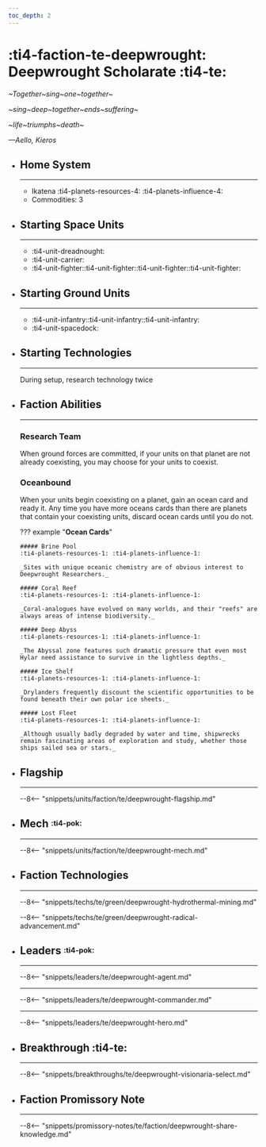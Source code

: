 ```yaml
---
toc_depth: 2
---
```


# :ti4-faction-te-deepwrought: Deepwrought Scholarate :ti4-te:

_~Together~sing~one~together~_

_~sing~deep~together~ends~suffering~_

_~life~triumphs~death~_

_—Aello, Kieros_

<div class="grid cards" markdown>

-   ## __Home System__

    ---

    * Ikatena :ti4-planets-resources-4: :ti4-planets-influence-4:
    * Commodities: 3

</div>

<div class="grid cards" markdown>

-   ## __Starting Space Units__

    ---

    * :ti4-unit-dreadnought:
    * :ti4-unit-carrier:
    * :ti4-unit-fighter::ti4-unit-fighter::ti4-unit-fighter::ti4-unit-fighter:

-   ## __Starting Ground Units__

    ---

    * :ti4-unit-infantry::ti4-unit-infantry::ti4-unit-infantry:
    * :ti4-unit-spacedock:

-   ## __Starting Technologies__

    ---
    During setup, research technology twice

-   ## __Faction Abilities__

    ---
    ### **Research Team**
    
    When ground forces are committed, if your units on that planet are not already coexisting, you may choose for your units to coexist.

    ### **Oceanbound**
    
    When your units begin coexisting on a planet, gain an ocean card and ready it.
    Any time you have more oceans cards than there are planets that contain your coexisting units, discard ocean cards until you do not.

    ??? example "**Ocean Cards**"

        ##### Brine Pool
        :ti4-planets-resources-1: :ti4-planets-influence-1:

        _Sites with unique oceanic chemistry are of obvious interest to Deepwrought Researchers._

        ##### Coral Reef
        :ti4-planets-resources-1: :ti4-planets-influence-1:

        _Coral-analogues have evolved on many worlds, and their "reefs" are always areas of intense biodiversity._

        ##### Deep Abyss
        :ti4-planets-resources-1: :ti4-planets-influence-1:

        _The Abyssal zone features such dramatic pressure that even most Hylar need assistance to survive in the lightless depths._

        ##### Ice Shelf
        :ti4-planets-resources-1: :ti4-planets-influence-1:

        _Drylanders frequently discount the scientific opportunities to be found beneath their own polar ice sheets._

        ##### Lost Fleet
        :ti4-planets-resources-1: :ti4-planets-influence-1:

        _Although usually badly degraded by water and time, shipwrecks remain fascinating areas of exploration and study, whether those ships sailed sea or stars._

-   ## __Flagship__

    ---
    --8<-- "snippets/units/faction/te/deepwrought-flagship.md"

-   ## __Mech__ <sup><sub>:ti4-pok:</sub></sup>

    ---
    --8<-- "snippets/units/faction/te/deepwrought-mech.md"

</div>

<div class="grid cards" markdown>

-   ## __Faction Technologies__

    ---
    --8<-- "snippets/techs/te/green/deepwrought-hydrothermal-mining.md"

    --8<-- "snippets/techs/te/green/deepwrought-radical-advancement.md"

-   ## __Leaders__ <sup><sub>:ti4-pok:</sub></sup>

    ---
    
    --8<-- "snippets/leaders/te/deepwrought-agent.md"

    ---

    --8<-- "snippets/leaders/te/deepwrought-commander.md"

    ---

    --8<-- "snippets/leaders/te/deepwrought-hero.md"

- ## __Breakthrough__ :ti4-te:

    ---
    --8<-- "snippets/breakthroughs/te/deepwrought-visionaria-select.md"

-   ## __Faction Promissory Note__

    ---
    --8<-- "snippets/promissory-notes/te/faction/deepwrought-share-knowledge.md"

</div>